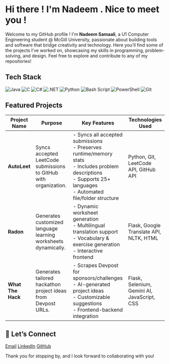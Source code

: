 # Hi there ! I'm Nadeem . Nice to meet you !

Welcome to my GitHub profile ! I'm **Nadeem Samaali**, a U1 Computer Engineering student @ McGill University, passionate about building tools and software that bridge creativity and technology. Here you'll find some of the projects I’ve worked on, showcasing my skills in programming, problem-solving, and design. Feel free to explore and contribute to any of my repositories!

## Tech Stack
![Java](https://img.shields.io/badge/java-%23ED8B00.svg?style=for-the-badge&logo=openjdk&logoColor=white) ![C](https://img.shields.io/badge/c-%2300599C.svg?style=for-the-badge&logo=c&logoColor=white) ![C#](https://img.shields.io/badge/c%23-%23239120.svg?style=for-the-badge&logo=c-sharp&logoColor=white) ![.NET](https://img.shields.io/badge/.NET-512BD4.svg?style=for-the-badge&logo=dotnet&logoColor=white) ![Python](https://img.shields.io/badge/python-3670A0?style=for-the-badge&logo=python&logoColor=ffdd54) ![Bash Script](https://img.shields.io/badge/bash_script-%23121011.svg?style=for-the-badge&logo=gnu-bash&logoColor=white) ![PowerShell](https://img.shields.io/badge/PowerShell-%235391FE.svg?style=for-the-badge&logo=powershell&logoColor=white) ![Git](https://img.shields.io/badge/git-%23F05033.svg?style=for-the-badge&logo=git&logoColor=white)

## Featured Projects
| Project Name   | Purpose                                                                 | Key Features                                                                                             | Technologies Used                          |
|----------------|-------------------------------------------------------------------------|----------------------------------------------------------------------------------------------------------|--------------------------------------------|
| **AutoLeet**   | Syncs accepted LeetCode submissions to GitHub with organization.        | - Syncs all accepted submissions<br>- Preserves runtime/memory stats<br>- Includes problem descriptions<br>- Supports 25+ languages<br>- Automated file/folder structure | Python, Git, LeetCode API, GitHub API      |
| **Radon**      | Generates customized language learning worksheets dynamically.          | - Dynamic worksheet generation<br>- Multilingual translation support<br>- Vocabulary & exercise generation<br>- Interactive frontend | Flask, Google Translate API, NLTK, HTML    |
| **What The Hack** | Generates tailored hackathon project ideas from Devpost URLs.        | - Scrapes Devpost for sponsors/challenges<br>- AI-generated project ideas<br>- Customizable suggestions<br>- Frontend-backend integration | Flask, Selenium, Gemini AI, JavaScript, CSS |

## 🔗 Let’s Connect

[Email](mailto:nadeem.samaali@gmail.com)
[LinkedIn](linkedin.com/in/nadeem-samaali)
[GitHub](github.com/NadeemSamaali)

Thank you for stopping by, and I look forward to collaborating with you!
